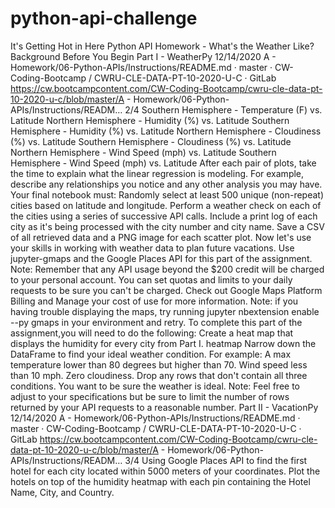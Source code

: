 # python-api-challenge
It's Getting Hot in Here
Python API Homework - What's the Weather Like?
Background
Before You Begin
Part I - WeatherPy
12/14/2020 A - Homework/06-Python-APIs/Instructions/README.md · master · CW-Coding-Bootcamp / CWRU-CLE-DATA-PT-10-2020-U-C · GitLab
https://cw.bootcampcontent.com/CW-Coding-Bootcamp/cwru-cle-data-pt-10-2020-u-c/blob/master/A - Homework/06-Python-APIs/Instructions/READM… 2/4
Southern Hemisphere - Temperature (F) vs. Latitude
Northern Hemisphere - Humidity (%) vs. Latitude
Southern Hemisphere - Humidity (%) vs. Latitude
Northern Hemisphere - Cloudiness (%) vs. Latitude
Southern Hemisphere - Cloudiness (%) vs. Latitude
Northern Hemisphere - Wind Speed (mph) vs. Latitude
Southern Hemisphere - Wind Speed (mph) vs. Latitude
After each pair of plots, take the time to explain what the linear regression is modeling. For example, describe any
relationships you notice and any other analysis you may have.
Your final notebook must:
Randomly select at least 500 unique (non-repeat) cities based on latitude and longitude.
Perform a weather check on each of the cities using a series of successive API calls.
Include a print log of each city as it's being processed with the city number and city name.
Save a CSV of all retrieved data and a PNG image for each scatter plot.
Now let's use your skills in working with weather data to plan future vacations. Use jupyter-gmaps and the Google
Places API for this part of the assignment.
Note: Remember that any API usage beyond the $200 credit will be charged to your personal account. You can
set quotas and limits to your daily requests to be sure you can't be charged. Check out Google Maps Platform
Billing and Manage your cost of use for more information.
Note: if you having trouble displaying the maps, try running jupyter nbextension enable --py gmaps in your
environment and retry.
To complete this part of the assignment,you will need to do the following:
Create a heat map that displays the humidity for every city from Part I.
heatmap
Narrow down the DataFrame to find your ideal weather condition. For example:
A max temperature lower than 80 degrees but higher than 70.
Wind speed less than 10 mph.
Zero cloudiness.
Drop any rows that don't contain all three conditions. You want to be sure the weather is ideal.
Note: Feel free to adjust to your specifications but be sure to limit the number of rows returned by your API
requests to a reasonable number.
Part II - VacationPy
12/14/2020 A - Homework/06-Python-APIs/Instructions/README.md · master · CW-Coding-Bootcamp / CWRU-CLE-DATA-PT-10-2020-U-C · GitLab
https://cw.bootcampcontent.com/CW-Coding-Bootcamp/cwru-cle-data-pt-10-2020-u-c/blob/master/A - Homework/06-Python-APIs/Instructions/READM… 3/4
Using Google Places API to find the first hotel for each city located within 5000 meters of your coordinates.
Plot the hotels on top of the humidity heatmap with each pin containing the Hotel Name, City, and Country.
